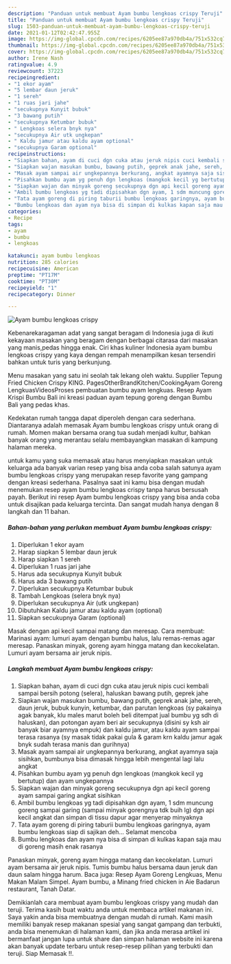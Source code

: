 ```yaml
---
description: "Panduan untuk membuat Ayam bumbu lengkoas crispy Teruji"
title: "Panduan untuk membuat Ayam bumbu lengkoas crispy Teruji"
slug: 1503-panduan-untuk-membuat-ayam-bumbu-lengkoas-crispy-teruji
date: 2021-01-12T02:42:47.955Z
image: https://img-global.cpcdn.com/recipes/6205ee87a970db4a/751x532cq70/ayam-bumbu-lengkoas-crispy-foto-resep-utama.jpg
thumbnail: https://img-global.cpcdn.com/recipes/6205ee87a970db4a/751x532cq70/ayam-bumbu-lengkoas-crispy-foto-resep-utama.jpg
cover: https://img-global.cpcdn.com/recipes/6205ee87a970db4a/751x532cq70/ayam-bumbu-lengkoas-crispy-foto-resep-utama.jpg
author: Irene Nash
ratingvalue: 4.9
reviewcount: 37223
recipeingredient:
- "1 ekor ayam"
- "5 lembar daun jeruk"
- "1 sereh"
- "1 ruas jari jahe"
- "secukupnya Kunyit bubuk"
- "3 bawang putih"
- "secukupnya Ketumbar bubuk"
- " Lengkoas selera bnyk nya"
- "secukupnya Air utk ungkepan"
- " Kaldu jamur atau kaldu ayam optional"
- "secukupnya Garam optional"
recipeinstructions:
- "Siapkan bahan, ayam di cuci dgn cuka atau jeruk nipis cuci kembali sampai bersih potong (selera), haluskan bawang putih, geprek jahe"
- "Siapkan wajan masukan bumbu, bawang putih, geprek anak jahe, sereh, daun jeruk, bubuk kunyin, ketumbar, dan parutan lengkoas (sy pakainya agak banyak, klu males marut boleh beli ditempat jual bumbu yg sdh di haluskan), dan potongan ayam beri air secukupnya (disini sy ksh air banyak biar ayamnya empuk) dan kaldu jamur, atau kaldu ayam sampai terasa rasanya (sy masak tidak pakai gula &amp; garam krn kaldu jamur agak bnyk sudah terasa manis dan gurihnya)"
- "Masak ayam sampai air ungkepannya berkurang, angkat ayamnya saja sisihkan, bumbunya bisa dimasak hingga lebih mengental lagi lalu angkat"
- "Pisahkan bumbu ayam yg penuh dgn lengkoas (mangkok kecil yg bertutup) dan ayam ungkepannya"
- "Siapkan wajan dan minyak goreng secukupnya dgn api kecil goreng ayam sampai garing angkat sisihkan"
- "Ambil bumbu lengkoas yg tadi dipisahkan dgn ayam, 1 sdm muncung goreng sampai garing (sampai minyak gorengnya tdk buih lg) dgn api kecil angkat dan simpan di tissu dapur agar menyerap minyaknya"
- "Tata ayam goreng di piring taburii bumbu lengkoas garingnya, ayam bumbu lengkoas siap di sajikan deh... Selamat mencoba"
- "Bumbu lengkoas dan ayam nya bisa di simpan di kulkas kapan saja mau di goreng masih enak rasanya"
categories:
- Recipe
tags:
- ayam
- bumbu
- lengkoas

katakunci: ayam bumbu lengkoas 
nutrition: 285 calories
recipecuisine: American
preptime: "PT17M"
cooktime: "PT30M"
recipeyield: "1"
recipecategory: Dinner

---
```



![Ayam bumbu lengkoas crispy](https://img-global.cpcdn.com/recipes/6205ee87a970db4a/751x532cq70/ayam-bumbu-lengkoas-crispy-foto-resep-utama.jpg)

Kebenarekaragaman adat yang sangat beragam di Indonesia juga di ikuti kekayaan masakan yang beragam dengan berbagai citarasa dari masakan yang manis,pedas hingga enak. Ciri khas kuliner Indonesia ayam bumbu lengkoas crispy yang kaya dengan rempah menampilkan kesan tersendiri bahkan untuk turis yang berkunjung.


Menu masakan yang satu ini seolah tak lekang oleh waktu. Supplier Tepung Fried Chicken Crispy KING. PagesOtherBrandKitchen/CookingAyam Goreng LengkuasVideosProses pembuatan bumbu ayam lengkuas. Resep Ayam Krispi Bumbu Bali ini kreasi paduan ayam tepung goreng dengan Bumbu Bali yang pedas khas.

Kedekatan rumah tangga dapat diperoleh dengan cara sederhana. Diantaranya adalah memasak Ayam bumbu lengkoas crispy untuk orang di rumah. Momen makan bersama orang tua sudah menjadi kultur, bahkan banyak orang yang merantau selalu membayangkan masakan di kampung halaman mereka.

untuk kamu yang suka memasak atau harus menyiapkan masakan untuk keluarga ada banyak varian resep yang bisa anda coba salah satunya ayam bumbu lengkoas crispy yang merupakan resep favorite yang gampang dengan kreasi sederhana. Pasalnya saat ini kamu bisa dengan mudah menemukan resep ayam bumbu lengkoas crispy tanpa harus bersusah payah.
Berikut ini resep Ayam bumbu lengkoas crispy yang bisa anda coba untuk disajikan pada keluarga tercinta. Dan sangat mudah hanya dengan 8 langkah dan 11 bahan.


<!--inarticleads1-->

##### Bahan-bahan yang perlukan membuat Ayam bumbu lengkoas crispy:

1. Diperlukan 1 ekor ayam
1. Harap siapkan 5 lembar daun jeruk
1. Harap siapkan 1 sereh
1. Diperlukan 1 ruas jari jahe
1. Harus ada secukupnya Kunyit bubuk
1. Harus ada 3 bawang putih
1. Diperlukan secukupnya Ketumbar bubuk
1. Tambah  Lengkoas (selera bnyk nya)
1. Diperlukan secukupnya Air (utk ungkepan)
1. Dibutuhkan  Kaldu jamur atau kaldu ayam (optional)
1. Siapkan secukupnya Garam (optional)


Masak dengan api kecil sampai matang dan meresap. Cara membuat: Marinasi ayam: lumuri ayam dengan bumbu halus, lalu remas-remas agar meresap. Panaskan minyak, goreng ayam hingga matang dan kecokelatan. Lumuri ayam bersama air jeruk nipis. 

<!--inarticleads2-->

##### Langkah membuat  Ayam bumbu lengkoas crispy:

1. Siapkan bahan, ayam di cuci dgn cuka atau jeruk nipis cuci kembali sampai bersih potong (selera), haluskan bawang putih, geprek jahe
1. Siapkan wajan masukan bumbu, bawang putih, geprek anak jahe, sereh, daun jeruk, bubuk kunyin, ketumbar, dan parutan lengkoas (sy pakainya agak banyak, klu males marut boleh beli ditempat jual bumbu yg sdh di haluskan), dan potongan ayam beri air secukupnya (disini sy ksh air banyak biar ayamnya empuk) dan kaldu jamur, atau kaldu ayam sampai terasa rasanya (sy masak tidak pakai gula &amp; garam krn kaldu jamur agak bnyk sudah terasa manis dan gurihnya)
1. Masak ayam sampai air ungkepannya berkurang, angkat ayamnya saja sisihkan, bumbunya bisa dimasak hingga lebih mengental lagi lalu angkat
1. Pisahkan bumbu ayam yg penuh dgn lengkoas (mangkok kecil yg bertutup) dan ayam ungkepannya
1. Siapkan wajan dan minyak goreng secukupnya dgn api kecil goreng ayam sampai garing angkat sisihkan
1. Ambil bumbu lengkoas yg tadi dipisahkan dgn ayam, 1 sdm muncung goreng sampai garing (sampai minyak gorengnya tdk buih lg) dgn api kecil angkat dan simpan di tissu dapur agar menyerap minyaknya
1. Tata ayam goreng di piring taburii bumbu lengkoas garingnya, ayam bumbu lengkoas siap di sajikan deh... Selamat mencoba
1. Bumbu lengkoas dan ayam nya bisa di simpan di kulkas kapan saja mau di goreng masih enak rasanya


Panaskan minyak, goreng ayam hingga matang dan kecokelatan. Lumuri ayam bersama air jeruk nipis. Tumis bumbu halus bersama daun jeruk dan daun salam hingga harum. Baca juga: Resep Ayam Goreng Lengkuas, Menu Makan Malam Simpel. Ayam bumbu, a Minang fried chicken in Aie Badarun restaurant, Tanah Datar. 

Demikianlah cara membuat ayam bumbu lengkoas crispy yang mudah dan teruji. Terima kasih buat waktu anda untuk membaca artikel makanan ini. Saya yakin anda bisa membuatnya dengan mudah di rumah. Kami masih memiliki banyak resep makanan spesial yang sangat gampang dan terbukti, anda bisa menemukan di halaman kami, dan jika anda merasa artikel ini bermanfaat jangan lupa untuk share dan simpan halaman website ini karena akan banyak update terbaru untuk resep-resep pilihan yang terbukti dan teruji. Siap Memasak !!. 
